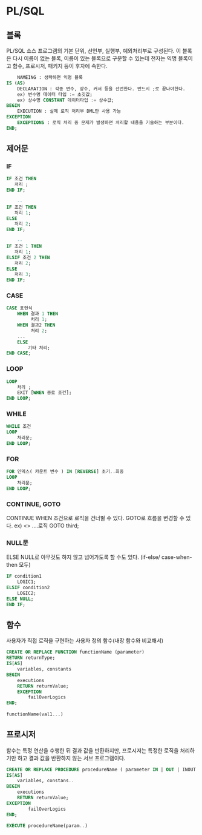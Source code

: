 # PL/SQL

## 블록 
PL/SQL 소스 프로그램의 기본 단위, 선언부, 실행부, 예외처리부로 구성된다. 이 블록은 다시 이름이 없는 블록, 이름이 있는 블록으로 구분할 수 있는데 전자는 익명 블록이고 함수, 프로시저, 패키지 등이 후자에 속한다.

```sql
    NAMEING : 생략하면 익명 블록
IS (AS)
    DECLARATION : 각종 변수, 상수, 커서 등을 선언한다. 반드시 ;로 끝나야한다. 
    ex) 변수명 데이터 타입 := 초깃값;
    ex) 상수명 CONSTANT 데이터타입 := 상수값;
BEGIN
    EXECUTION : 실제 로직 처리부 DML만 사용 가능
EXCEPTION
    EXCEPTIONS : 로직 처리 중 문제가 발생하면 처리할 내용을 기술하는 부분이다.
END;
```

## 제어문
### IF
```sql
IF 조건 THEN
   처리 ;
END IF;
 
    --
IF 조건 THEN
   처리 1;
ELSE
   처리 2; 
END IF;

    --
IF 조건 1 THEN
   처리 1;
ELSIF 조건 2 THEN
   처리 2;
ELSE 
   처리 3; 
END IF;
```

### CASE
```sql
CASE 표현식
    WHEN 결과 1 THEN
         처리 1;
    WHEN 결과2 THEN
         처리 2; 
    ...
    ELSE 
        기타 처리; 
END CASE;
```

### LOOP
```sql
LOOP
    처리 ;
    EXIT [WHEN 종료 조건];
END LOOP;
```

### WHILE
```sql
WHILE 조건
LOOP
    처리문;
END LOOP;
```

### FOR
```sql
FOR 인덱스( 카운트 변수 ) IN [REVERSE] 초기..최종
LOOP
    처리문;
END LOOP;
```

### CONTINUE, GOTO
CONTINUE WHEN 조건으로 로직을 건너뛸 수 있다.
GOTO로 흐름을 변경할 수 있다. 
ex) <<third>>
     ....로직
    GOTO third;

### NULL문
ELSE NULL로 아무것도 하지 않고 넘어가도록 할 수도 있다. (if-else/ case-when-then 모두)
```sql
IF condition1
    LOGIC1;
ELSIF condition2
    LOGIC2;
ELSE NULL;
END IF;
```

## 함수

사용자가 직접 로직을 구현하는 사용자 정의 함수(내장 함수와 비교해서)
```sql
CREATE OR REPLACE FUNCTION functionName (parameter)
RETURN returnType;
IS[AS]
    variables, constants
BEGIN 
    executions
    RETURN returnValue;
    EXCEPTION
        failOverLogics
END;
        
functionName(val1...)
```
## 프로시저
함수는 특정 연산을 수행한 뒤 결과 값을 반환하지만, 프로시저는 특정한 로직을 처리하기만 하고 결과 값을 반환하지 않는 서브 프로그램이다. 
```sql
CREATE OR REPLACE PROCEDURE procedureName ( parameter IN | OUT | INOUT datatype [:= defaultValue], ...)
IS[AS]
    variables, constans..
BEGIN
    executions
    RETURN returnValue;
EXCEPTION
        failOverLogics
END;
    
EXECUTE procedureName(param..)
```
